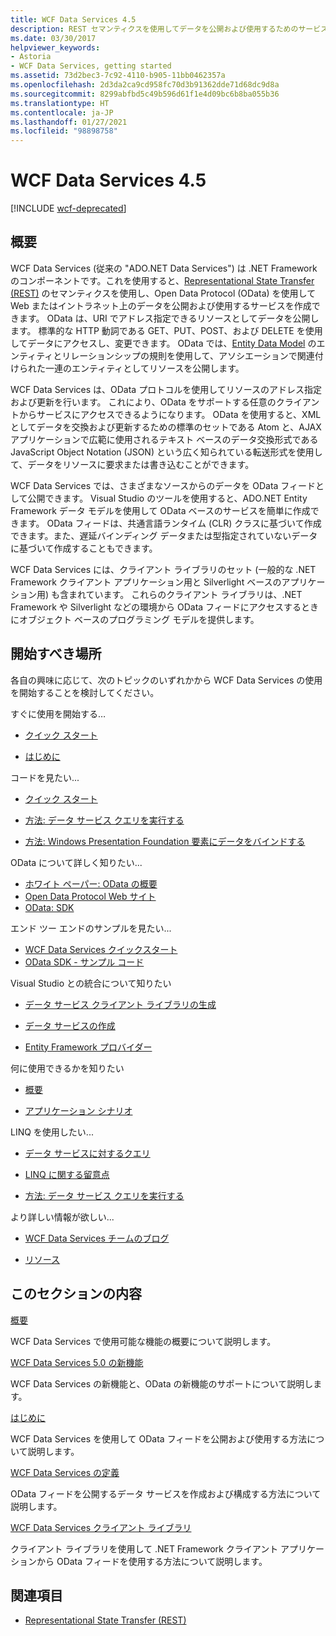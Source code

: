 ```yaml
---
title: WCF Data Services 4.5
description: REST セマンティクスを使用してデータを公開および使用するためのサービスをサポートする .NET Framework コンポーネント、WCF Data Services について説明します。
ms.date: 03/30/2017
helpviewer_keywords:
- Astoria
- WCF Data Services, getting started
ms.assetid: 73d2bec3-7c92-4110-b905-11bb0462357a
ms.openlocfilehash: 2d3da2ca9cd958fc70d3b91362dde71d68dc9d8a
ms.sourcegitcommit: 8299abfbd5c49b596d61f1e4d09bc6b8ba055b36
ms.translationtype: HT
ms.contentlocale: ja-JP
ms.lasthandoff: 01/27/2021
ms.locfileid: "98898758"
---
```

# <a name="wcf-data-services-45"></a>WCF Data Services 4.5

[!INCLUDE [wcf-deprecated](~/includes/wcf-deprecated.md)]

## <a name="overview"></a>概要

WCF Data Services (従来の "ADO.NET Data Services") は .NET Framework のコンポーネントです。これを使用すると、[Representational State Transfer (REST)](https://www.ics.uci.edu/~fielding/pubs/dissertation/rest_arch_style.htm) のセマンティクスを使用し、Open Data Protocol (OData) を使用して Web またはイントラネット上のデータを公開および使用するサービスを作成できます。 OData は、URI でアドレス指定できるリソースとしてデータを公開します。 標準的な HTTP 動詞である GET、PUT、POST、および DELETE を使用してデータにアクセスし、変更できます。 OData では、[Entity Data Model](../adonet/entity-data-model.md) のエンティティとリレーションシップの規則を使用して、アソシエーションで関連付けられた一連のエンティティとしてリソースを公開します。

WCF Data Services は、OData プロトコルを使用してリソースのアドレス指定および更新を行います。 これにより、OData をサポートする任意のクライアントからサービスにアクセスできるようになります。 OData を使用すると、XML としてデータを交換および更新するための標準のセットである Atom と、AJAX アプリケーションで広範に使用されるテキスト ベースのデータ交換形式である JavaScript Object Notation (JSON) という広く知られている転送形式を使用して、データをリソースに要求または書き込むことができます。

WCF Data Services では、さまざまなソースからのデータを OData フィードとして公開できます。 Visual Studio のツールを使用すると、ADO.NET Entity Framework データ モデルを使用して OData ベースのサービスを簡単に作成できます。 OData フィードは、共通言語ランタイム (CLR) クラスに基づいて作成できます。また、遅延バインディング データまたは型指定されていないデータに基づいて作成することもできます。

WCF Data Services には、クライアント ライブラリのセット (一般的な .NET Framework クライアント アプリケーション用と Silverlight ベースのアプリケーション用) も含まれています。 これらのクライアント ライブラリは、.NET Framework や Silverlight などの環境から OData フィードにアクセスするときにオブジェクト ベースのプログラミング モデルを提供します。

## <a name="where-should-i-start"></a>開始すべき場所

各自の興味に応じて、次のトピックのいずれかから WCF Data Services の使用を開始することを検討してください。

すぐに使用を開始する…

- [クイック スタート](quickstart-wcf-data-services.md)

- [はじめに](getting-started-with-wcf-data-services.md)

コードを見たい...

- [クイック スタート](quickstart-wcf-data-services.md)

- [方法: データ サービス クエリを実行する](how-to-execute-data-service-queries-wcf-data-services.md)

- [方法: Windows Presentation Foundation 要素にデータをバインドする](bind-data-to-wpf-elements-wcf-data-services.md)

OData について詳しく知りたい...

- [ホワイト ペーパー: OData の概要](https://download.microsoft.com/download/E/5/A/E5A59052-EE48-4D64-897B-5F7C608165B8/IntroducingOData.pdf)
- [Open Data Protocol Web サイト](https://www.odata.org/)
- [OData: SDK](https://www.odata.org/ecosystem/)

エンド ツー エンドのサンプルを見たい...

- [WCF Data Services クイックスタート](https://github.com/microsoftarchive/msdn-code-gallery-community-s-z/tree/master/WCF%20Data%20Services%20Quickstart%20(OData%20Service%20and%20WPF%20Client))
- [OData SDK - サンプル コード](https://www.odata.org/ecosystem/#sdk)

Visual Studio との統合について知りたい

- [データ サービス クライアント ライブラリの生成](generating-the-data-service-client-library-wcf-data-services.md)

- [データ サービスの作成](creating-the-data-service.md)

- [Entity Framework プロバイダー](entity-framework-provider-wcf-data-services.md)

何に使用できるかを知りたい

- [概要](wcf-data-services-overview.md)

- [アプリケーション シナリオ](application-scenarios-wcf-data-services.md)

LINQ を使用したい...

- [データ サービスに対するクエリ](querying-the-data-service-wcf-data-services.md)

- [LINQ に関する留意点](linq-considerations-wcf-data-services.md)

- [方法: データ サービス クエリを実行する](how-to-execute-data-service-queries-wcf-data-services.md)

より詳しい情報が欲しい...

- [WCF Data Services チームのブログ](/archive/blogs/astoriateam/)

- [リソース](wcf-data-services-resources.md)

## <a name="in-this-section"></a>このセクションの内容

[概要](wcf-data-services-overview.md)

WCF Data Services で使用可能な機能の概要について説明します。

[WCF Data Services 5.0 の新機能](/previous-versions/dotnet/wcf-data-services/ee373845(v=vs.103))

WCF Data Services の新機能と、OData の新機能のサポートについて説明します。

[はじめに](getting-started-with-wcf-data-services.md)

WCF Data Services を使用して OData フィードを公開および使用する方法について説明します。

[WCF Data Services の定義](defining-wcf-data-services.md)

OData フィードを公開するデータ サービスを作成および構成する方法について説明します。

[WCF Data Services クライアント ライブラリ](wcf-data-services-client-library.md)

クライアント ライブラリを使用して .NET Framework クライアント アプリケーションから OData フィードを使用する方法について説明します。

## <a name="see-also"></a>関連項目

- [Representational State Transfer (REST)](https://www.ics.uci.edu/~fielding/pubs/dissertation/rest_arch_style.htm)
